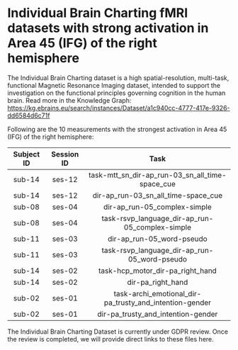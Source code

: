 # Individual Brain Charting fMRI datasets with strong activation in Area 45 (IFG) of the right hemisphere

The Individual Brain Charting dataset is a high spatial-resolution, multi-task, functional Magnetic Resonance Imaging dataset, intended to support the investigation on the functional principles governing cognition in the human brain.
Read more in the Knowledge Graph: https://kg.ebrains.eu/search/instances/Dataset/a1c940cc-4777-417e-9326-dd6584d6c71f

Following are the 10 measurements with the strongest activation in Area 45 (IFG) of the right hemisphere:

| Subject ID | Session ID | Task |
| :-: | :-: | :-: |
| sub-14 | ses-12 | task-mtt_sn_dir-ap_run-03_sn_all_time-space_cue|
| sub-14 | ses-12 | dir-ap_run-03_sn_all_time-space_cue|
| sub-08 | ses-04 | dir-ap_run-05_complex-simple|
| sub-08 | ses-04 | task-rsvp_language_dir-ap_run-05_complex-simple|
| sub-11 | ses-03 | dir-ap_run-05_word-pseudo|
| sub-11 | ses-03 | task-rsvp_language_dir-ap_run-05_word-pseudo|
| sub-14 | ses-02 | task-hcp_motor_dir-pa_right_hand|
| sub-14 | ses-02 | dir-pa_right_hand|
| sub-02 | ses-01 | task-archi_emotional_dir-pa_trusty_and_intention-gender|
| sub-02 | ses-01 | dir-pa_trusty_and_intention-gender|


The Individual Brain Charting Dataset is currently under GDPR review. Once the review is completed, we will provide direct links to these files here.